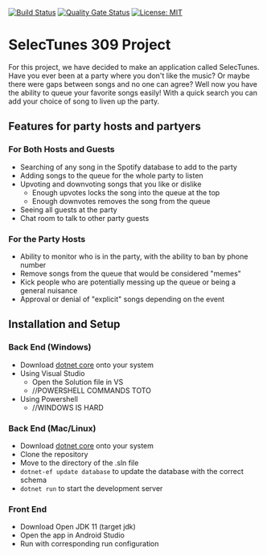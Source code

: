 [![Build Status](https://api.travis-ci.org/SelecTunes/SelecTunes-Frontend.svg?branch=master)](https://travis-ci.org/github/SelecTunes/SelecTunes-Frontend)
[![Quality Gate Status](https://sonarcloud.io/api/project_badges/measure?project=SelecTunes_SelecTunes-Frontend&metric=alert_status)](https://sonarcloud.io/dashboard?id=SelecTunes_SelecTunes-Frontend)
[![License: MIT](https://img.shields.io/badge/license-Apache%202.0-blue)](https://git.linux.iastate.edu/cs309/spring-2020/JR_2/blob/master/LICENSE)
# SelecTunes 309 Project

For this project, we have decided to make an application called SelecTunes. Have you ever been at a party where you don't like the music? Or maybe there were gaps between songs and no one can agree? Well now you have the ability to queue your favorite songs easily! With a quick search you can add your choice of song to liven up the party.

## Features for party hosts and partyers

### For Both Hosts and Guests
* Searching of any song in the Spotify database to add to the party
* Adding songs to the queue for the whole party to listen
* Upvoting and downvoting songs that you like or dislike
  * Enough upvotes locks the song into the queue at the top
  * Enough downvotes removes the song from the queue
* Seeing all guests at the party
* Chat room to talk to other party guests

### For the Party Hosts
* Ability to monitor who is in the party, with the ability to ban by phone number
* Remove songs from the queue that would be considered "memes"
* Kick people who are potentially messing up the queue or being a general nuisance
* Approval or denial of "explicit" songs depending on the event

## Installation and Setup

### Back End (Windows)
* Download [dotnet core](https://dotnet.microsoft.com/download/dotnet-core/3.1) onto your system
* Using Visual Studio
  * Open the Solution file in VS
  * //POWERSHELL COMMANDS TOTO
* Using Powershell
  * //WINDOWS IS HARD

### Back End (Mac/Linux)
* Download [dotnet core](https://dotnet.microsoft.com/download/dotnet-core/3.1) onto your system
* Clone the repository
* Move to the directory of the .sln file
* `dotnet-ef update database` to update the database with the correct schema
* `dotnet run` to start the development server

### Front End
* Download Open JDK 11 (target jdk)
* Open the app in Android Studio
* Run with corresponding run configuration

